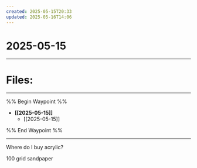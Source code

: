 ```yaml
---
created: 2025-05-15T20:33
updated: 2025-05-16T14:06
---
```

# 2025-05-15
***
# Files:
***
%% Begin Waypoint %%
- **[[2025-05-15]]**
	- [[2025-05-15]]

%% End Waypoint %%
***

Where do I buy acrylic?

100 grid sandpaper 
